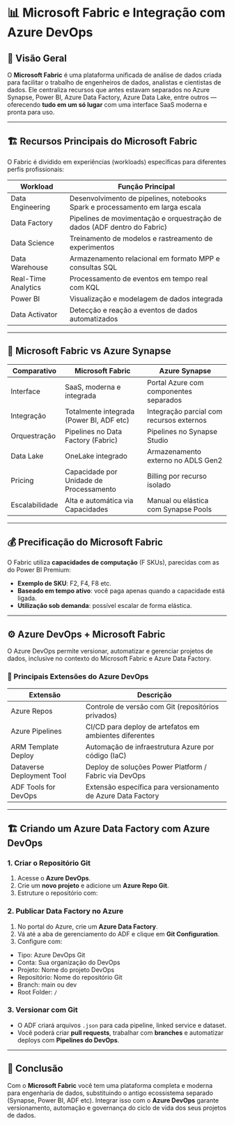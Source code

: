 # 📊 Microsoft Fabric e Integração com Azure DevOps

## 🧭 Visão Geral

O **Microsoft Fabric** é uma plataforma unificada de análise de dados criada para facilitar o trabalho de engenheiros de dados, analistas e cientistas de dados. Ele centraliza recursos que antes estavam separados no Azure Synapse, Power BI, Azure Data Factory, Azure Data Lake, entre outros — oferecendo **tudo em um só lugar** com uma interface SaaS moderna e pronta para uso.

---

## 🏗️ Recursos Principais do Microsoft Fabric

O Fabric é dividido em experiências (workloads) específicas para diferentes perfis profissionais:

| Workload           | Função Principal                                                                 |
|--------------------|----------------------------------------------------------------------------------|
| Data Engineering   | Desenvolvimento de pipelines, notebooks Spark e processamento em larga escala   |
| Data Factory       | Pipelines de movimentação e orquestração de dados (ADF dentro do Fabric)         |
| Data Science       | Treinamento de modelos e rastreamento de experimentos                           |
| Data Warehouse     | Armazenamento relacional em formato MPP e consultas SQL                          |
| Real-Time Analytics| Processamento de eventos em tempo real com KQL                                  |
| Power BI           | Visualização e modelagem de dados integrada                                     |
| Data Activator     | Detecção e reação a eventos de dados automatizados                              |

---

## 🔁 Microsoft Fabric vs Azure Synapse

| Comparativo         | Microsoft Fabric                         | Azure Synapse                                 |
|---------------------|------------------------------------------|-----------------------------------------------|
| Interface           | SaaS, moderna e integrada                | Portal Azure com componentes separados        |
| Integração          | Totalmente integrada (Power BI, ADF etc) | Integração parcial com recursos externos      |
| Orquestração        | Pipelines no Data Factory (Fabric)       | Pipelines no Synapse Studio                   |
| Data Lake           | OneLake integrado                        | Armazenamento externo no ADLS Gen2            |
| Pricing             | Capacidade por Unidade de Processamento  | Billing por recurso isolado                   |
| Escalabilidade      | Alta e automática via Capacidades        | Manual ou elástica com Synapse Pools          |

---

## 💰 Precificação do Microsoft Fabric

O Fabric utiliza **capacidades de computação** (F SKUs), parecidas com as do Power BI Premium:

- **Exemplo de SKU**: F2, F4, F8 etc.
- **Baseado em tempo ativo**: você paga apenas quando a capacidade está ligada.
- **Utilização sob demanda**: possível escalar de forma elástica.

---

## ⚙️ Azure DevOps + Microsoft Fabric

O Azure DevOps permite versionar, automatizar e gerenciar projetos de dados, inclusive no contexto do Microsoft Fabric e Azure Data Factory.

### 🧩 Principais Extensões do Azure DevOps

| Extensão                  | Descrição                                                           |
|---------------------------|---------------------------------------------------------------------|
| Azure Repos               | Controle de versão com Git (repositórios privados)                  |
| Azure Pipelines           | CI/CD para deploy de artefatos em ambientes diferentes              |
| ARM Template Deploy       | Automação de infraestrutura Azure por código (IaC)                  |
| Dataverse Deployment Tool | Deploy de soluções Power Platform / Fabric via DevOps               |
| ADF Tools for DevOps      | Extensão específica para versionamento de Azure Data Factory        |

---

## 🏗️ Criando um Azure Data Factory com Azure DevOps

### 1. Criar o Repositório Git

1. Acesse o **Azure DevOps**.
2. Crie um **novo projeto** e adicione um **Azure Repo Git**.
3. Estruture o repositório com:

### 2. Publicar Data Factory no Azure

1. No portal do Azure, crie um **Azure Data Factory**.
2. Vá até a aba de gerenciamento do ADF e clique em **Git Configuration**.
3. Configure com:
- Tipo: Azure DevOps Git
- Conta: Sua organização do DevOps
- Projeto: Nome do projeto DevOps
- Repositório: Nome do repositório Git
- Branch: main ou dev
- Root Folder: `/`

### 3. Versionar com Git

- O ADF criará arquivos `.json` para cada pipeline, linked service e dataset.
- Você poderá criar **pull requests**, trabalhar com **branches** e automatizar deploys com **Pipelines do DevOps**.

---

## 📌 Conclusão

Com o **Microsoft Fabric** você tem uma plataforma completa e moderna para engenharia de dados, substituindo o antigo ecossistema separado (Synapse, Power BI, ADF etc). Integrar isso com o **Azure DevOps** garante versionamento, automação e governança do ciclo de vida dos seus projetos de dados.
